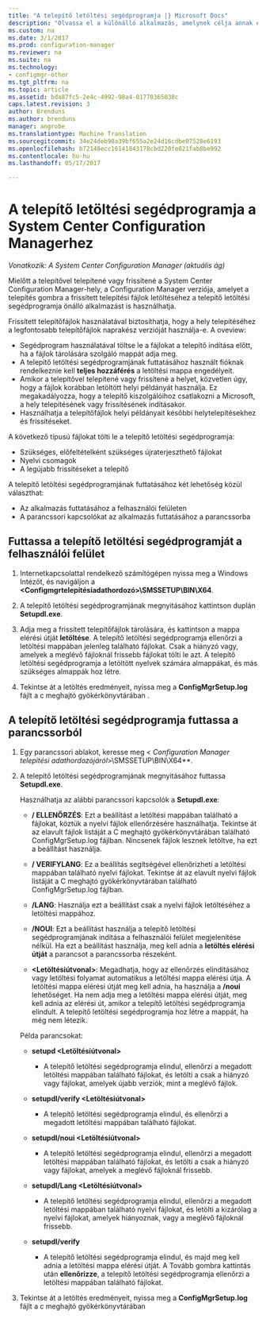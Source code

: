 ```yaml
---
title: "A telepítő letöltési segédprogramja |} Microsoft Docs"
description: "Olvassa el a különálló alkalmazás, amelynek célja annak érdekében, hogy a hely telepítéséhez a legfontosabb telepítőfájlok naprakész verzióját használja."
ms.custom: na
ms.date: 3/1/2017
ms.prod: configuration-manager
ms.reviewer: na
ms.suite: na
ms.technology:
- configmgr-other
ms.tgt_pltfrm: na
ms.topic: article
ms.assetid: bda87fc5-2e4c-4992-98a4-01770365038c
caps.latest.revision: 3
author: Brenduns
ms.author: brenduns
manager: angrobe
ms.translationtype: Machine Translation
ms.sourcegitcommit: 34e24deb90a39bf655a2e24d16cdbe07528e6193
ms.openlocfilehash: b72148ecc16141843178cbd220fe021fab8be992
ms.contentlocale: hu-hu
ms.lasthandoff: 05/17/2017

---
```

# <a name="setup-downloader-for-system-center-configuration-manager"></a>A telepítő letöltési segédprogramja a System Center Configuration Managerhez

*Vonatkozik: A System Center Configuration Manager (aktuális ág)*

Mielőtt a telepítővel telepítené vagy frissítené a System Center Configuration Manager-hely, a Configuration Manager verziója, amelyet a telepítés gombra a frissített telepítési fájlok letöltéséhez a telepítő letöltési segédprogramja önálló alkalmazást is használhatja.  

Frissített telepítőfájlok használatával biztosíthatja, hogy a hely telepítéséhez a legfontosabb telepítőfájlok naprakész verzióját használja-e. A oveview:   
-   Segédprogram használatával töltse le a fájlokat a telepítő indítása előtt, ha a fájlok tárolására szolgáló mappát adja meg.  
-   A telepítő letöltési segédprogramjának futtatásához használt fióknak rendelkeznie kell **teljes hozzáférés** a letöltési mappa engedélyeit.  
-   Amikor a telepítővel telepítené vagy frissítené a helyet, közvetlen úgy, hogy a fájlok korábban letöltött helyi példányát használja. Ez megakadályozza, hogy a telepítő kiszolgálóihoz csatlakozni a Microsoft, a hely telepítésének vagy frissítésének indításakor.  
-   Használhatja a telepítőfájlok helyi példányait későbbi helytelepítésekhez és frissítéseket.  

A következő típusú fájlokat tölti le a telepítő letöltési segédprogramja:  
-   Szükséges, előfeltételként szükséges újraterjeszthető fájlokat  
-   Nyelvi csomagok  
-   A legújabb frissítéseket a telepítő  

A telepítő letöltési segédprogramjának futtatásához két lehetőség közül választhat:
- Az alkalmazás futtatásához a felhasználói felületen
- A parancssori kapcsolókat az alkalmazás futtatásához a parancssorba


## <a name="run-setup-downloader-with-the-user-interface"></a>Futtassa a telepítő letöltési segédprogramját a felhasználói felület  

1.  Internetkapcsolattal rendelkező számítógépen nyissa meg a Windows Intézőt, és navigáljon a  **&lt;Configmgrtelepítésiadathordozó\>\SMSSETUP\BIN\X64**.  

2.  A telepítő letöltési segédprogramjának megnyitásához kattintson duplán **Setupdl.exe**.   

3. Adja meg a frissített telepítőfájlok tárolására, és kattintson a mappa elérési útját **letöltése**. A telepítő letöltési segédprogramja ellenőrzi a letöltési mappában jelenleg található fájlokat. Csak a hiányzó vagy, amelyek a meglévő fájloknál frissebb fájlokat tölti le azt. A telepítő letöltési segédprogramja a letöltött nyelvek számára almappákat, és más szükséges almappák hoz létre.  

4.  Tekintse át a letöltés eredményeit, nyissa meg a **ConfigMgrSetup.log** fájlt a c meghajtó gyökérkönyvtárában  .  

## <a name="run-setup-downloader-from-a-command-prompt"></a>A telepítő letöltési segédprogramja futtassa a parancssorból  

1.  Egy parancssori ablakot, keresse meg  **&lt;* Configuration Manager telepítési adathordozójáról*\>\SMSSETUP\BIN\X64**.   

2.  A telepítő letöltési segédprogramjának megnyitásához futtassa **Setupdl.exe**.

    Használhatja az alábbi parancssori kapcsolók a **Setupdl.exe**:   

    -   **/ ELLENŐRZÉS**: Ezt a beállítást a letöltési mappában található a fájlokat, köztük a nyelvi fájlok ellenőrzésére használhatja. Tekintse át az elavult fájlok listáját a C meghajtó gyökérkönyvtárában található ConfigMgrSetup.log fájlban. Nincsenek fájlok lesznek letöltve, ha ezt a beállítást használja.  

    -   **/ VERIFYLANG**: Ez a beállítás segítségével ellenőrizheti a letöltési mappában található nyelvi fájlokat. Tekintse át az elavult nyelvi fájlok listáját a C meghajtó gyökérkönyvtárában található ConfigMgrSetup.log fájlban.

    -   **/LANG**: Használja ezt a beállítást csak a nyelvi fájlok letöltéséhez a letöltési mappához.  

    -   **/NOUI**: Ezt a beállítást használja a telepítő letöltési segédprogramjának indítása a felhasználói felület megjelenítése nélkül. Ha ezt a beállítást használja, meg kell adnia a **letöltés elérési útját** a parancsot a parancssorba részeként.  

    -   **&lt;Letöltésiútvonal\>**: Megadhatja, hogy az ellenőrzés elindításához vagy letöltési folyamat automatikus a letöltési mappa elérési útja. A letöltési mappa elérési útját meg kell adnia, ha használja a **/noui** lehetőséget. Ha nem adja meg a letöltési mappa elérési útját, meg kell adnia az elérési út, amikor a telepítő letöltési segédprogramja elindult. A telepítő letöltési segédprogramja hoz létre a mappát, ha még nem létezik.  

    Példa parancsokat:

    -   **setupd &lt;Letöltésiútvonal\>**  

        -   A telepítő letöltési segédprogramja elindul, ellenőrzi a megadott letöltési mappában található fájlokat, és letölti a csak a hiányzó vagy fájlokat, amelyek újabb verziók, mint a meglévő fájlok.     

    -   **setupdl/verify &lt;Letöltésiútvonal\>**  

        -   A telepítő letöltési segédprogramja elindul, és ellenőrzi a megadott letöltési mappában található fájlokat.  

    -   **setupdl/noui &lt;Letöltésiútvonal\>**  

        -   A telepítő letöltési segédprogramja elindul, ellenőrzi a megadott letöltési mappában található fájlokat, és letölti a csak a hiányzó vagy fájlokat, amelyek a meglévő fájloknál frissebb.  

    -   **setupdl/Lang &lt;Letöltésiútvonal\>**  

        -   A telepítő letöltési segédprogramja elindul, ellenőrzi a megadott letöltési mappában található nyelvi fájlokat, és letölti a kizárólag a nyelvi fájlokat, amelyek hiányoznak, vagy a meglévő fájloknál frissebb.  

    -   **setupdl/verify**  

        -   A telepítő letöltési segédprogramja elindul, és majd meg kell adnia a letöltési mappa elérési útját. A Tovább gombra kattintás után **ellenőrizze**, a telepítő letöltési segédprogramja ellenőrzi a letöltési mappában található fájlokat.  

3.  Tekintse át a letöltés eredményeit, nyissa meg a **ConfigMgrSetup.log** fájlt a c meghajtó gyökérkönyvtárában

